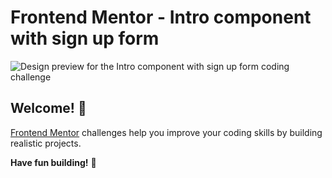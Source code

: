 # Frontend Mentor - Intro component with sign up form

![Design preview for the Intro component with sign up form coding challenge](./design/desktop-preview.jpg)

## Welcome! 👋

[Frontend Mentor](https://www.frontendmentor.io) challenges help you improve your coding skills by building realistic projects.


**Have fun building!** 🚀
